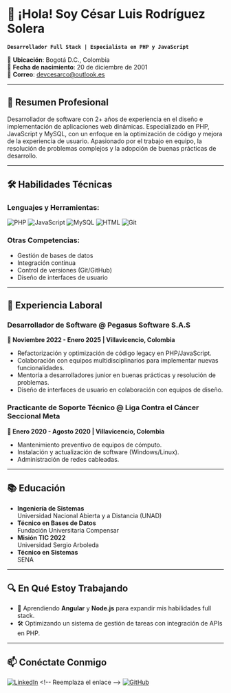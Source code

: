 # 👋 ¡Hola! Soy César Luis Rodríguez Solera 
**`Desarrollador Full Stack | Especialista en PHP y JavaScript`**  

📍 **Ubicación**: Bogotá D.C., Colombia  
📅 **Fecha de nacimiento**: 20 de diciembre de 2001  
📧 **Correo**: devcesarco@outlook.es  

---

## 🚀 **Resumen Profesional**  
Desarrollador de software con 2+ años de experiencia en el diseño e implementación de aplicaciones web dinámicas. Especializado en PHP, JavaScript y MySQL, con un enfoque en la optimización de código y mejora de la experiencia de usuario. Apasionado por el trabajo en equipo, la resolución de problemas complejos y la adopción de buenas prácticas de desarrollo.  

---

## 🛠️ **Habilidades Técnicas**  
### Lenguajes y Herramientas:  
![PHP](https://img.shields.io/badge/PHP-777BB4?style=for-the-badge&logo=php&logoColor=white)
![JavaScript](https://img.shields.io/badge/JavaScript-F7DF1E?style=for-the-badge&logo=javascript&logoColor=black)
![MySQL](https://img.shields.io/badge/MySQL-4479A1?style=for-the-badge&logo=mysql&logoColor=white)
![HTML](https://img.shields.io/badge/HTML-E34F26?style=for-the-badge&logo=html5&logoColor=white)
![Git](https://img.shields.io/badge/Git-F05032?style=for-the-badge&logo=git&logoColor=white)

### Otras Competencias:  
- Gestión de bases de datos  
- Integración continua  
- Control de versiones (Git/GitHub)  
- Diseño de interfaces de usuario  

---

## 💼 **Experiencia Laboral**  
### **Desarrollador de Software** @ Pegasus Software S.A.S  
**📅 Noviembre 2022 - Enero 2025 | Villavicencio, Colombia**  
- Refactorización y optimización de código legacy en PHP/JavaScript.  
- Colaboración con equipos multidisciplinarios para implementar nuevas funcionalidades.  
- Mentoría a desarrolladores junior en buenas prácticas y resolución de problemas.  
- Diseño de interfaces de usuario en colaboración con equipos de diseño.  

### **Practicante de Soporte Técnico** @ Liga Contra el Cáncer Seccional Meta  
**📅 Enero 2020 - Agosto 2020 | Villavicencio, Colombia**  
- Mantenimiento preventivo de equipos de cómputo.  
- Instalación y actualización de software (Windows/Linux).  
- Administración de redes cableadas.  

---

## 📚 **Educación**  
- **Ingeniería de Sistemas**  
  Universidad Nacional Abierta y a Distancia (UNAD)  
- **Técnico en Bases de Datos**  
  Fundación Universitaria Compensar  
- **Misión TIC 2022**  
  Universidad Sergio Arboleda  
- **Técnico en Sistemas**  
  SENA  

---

## 🔍 **En Qué Estoy Trabajando**  
- 🌱 Aprendiendo **Angular** y **Node.js** para expandir mis habilidades full stack.  
- 🛠️ Optimizando un sistema de gestión de tareas con integración de APIs en PHP.  

---

## 📫 **Conéctate Conmigo**  
[![LinkedIn](https://img.shields.io/badge/LinkedIn-0A66C2?style=for-the-badge&logo=linkedin&logoColor=white)]([https://linkedin.com/in/tu-perfil](https://www.linkedin.com/in/devcesarco/))  <!-- Reemplaza el enlace -->
[![GitHub](https://img.shields.io/badge/GitHub-181717?style=for-the-badge&logo=github&logoColor=white)]([https://github.com/tu-usuario](https://www.linkedin.com/in/devcesarco/))  
